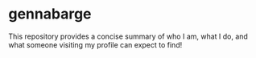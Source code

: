 # gennabarge
This repository provides a concise summary of who I am, what I do, and what someone visiting my profile can expect to find!
